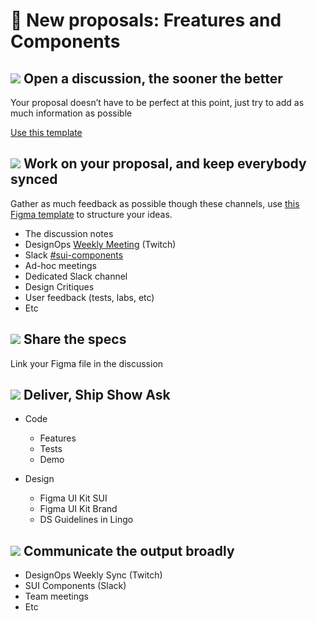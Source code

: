 # 🌚 New proposals: Freatures and Components

## ![](https://raw.githubusercontent.com/turolopezsanabria/design-systems-playbook/master/ASSETS/Badge-Counter-1.png) Open a discussion, the sooner the better

Your proposal doesn’t have to be perfect at this point, just try to add as much information as possible

[Use this template](https://github.com/SUI-Components/sui-components/discussions/2125)

## ![](https://raw.githubusercontent.com/turolopezsanabria/design-systems-playbook/master/ASSETS/Badge-Counter-2.png) Work on your proposal, and keep everybody synced

Gather as much feedback as possible though these channels, use [this Figma template](https://www.figma.com/file/gwZ74U8HHbPl3l5vbwHHrO/Template---Specs-for-Components?node-id=706%3A626) to structure your ideas.

* The discussion notes
* DesignOps [Weekly Meeting](Weekly-streamings.md) (Twitch)
* Slack [#sui-components](https://adevinta.slack.com/archives/C018Q6WBJ85)
* Ad-hoc meetings
* Dedicated Slack channel
* Design Critiques
* User feedback (tests, labs, etc)
* Etc

## ![](https://raw.githubusercontent.com/turolopezsanabria/design-systems-playbook/master/ASSETS/Badge-Counter-3.png) Share the specs

Link your Figma file in the discussion

## ![](https://raw.githubusercontent.com/turolopezsanabria/design-systems-playbook/master/ASSETS/Badge-Counter-4.png) Deliver, Ship Show Ask

* Code
    * Features
    * Tests
    * Demo

* Design
    * Figma UI Kit SUI
    * Figma UI Kit Brand
    * DS Guidelines in Lingo

## ![](https://raw.githubusercontent.com/turolopezsanabria/design-systems-playbook/master/ASSETS/Badge-Counter-5.png) Communicate the output broadly

* DesignOps Weekly Sync (Twitch)
* SUI Components (Slack)
* Team meetings
* Etc